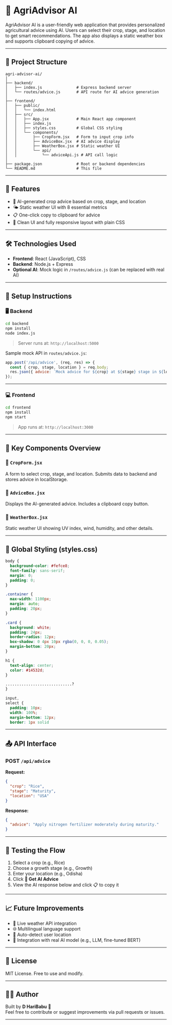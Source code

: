 
# 🌿 AgriAdvisor AI

AgriAdvisor AI is a user-friendly web application that provides personalized agricultural advice using AI. Users can select their crop, stage, and location to get smart recommendations. The app also displays a static weather box and supports clipboard copying of advice.

---

## 📁 Project Structure

```
agri-advisor-ai/
│
├── backend/
│   ├── index.js               # Express backend server
│   └── routes/advice.js       # API route for AI advice generation
│
├── frontend/
│   ├── public/
│   │   └── index.html
│   ├── src/
│   │   ├── App.jsx            # Main React app component
│   │   ├── index.js
│   │   ├── styles.css         # Global CSS styling
│   │   └── components/
│   │       ├── CropForm.jsx   # Form to input crop info
│   │       ├── AdviceBox.jsx  # AI advice display
│   │       ├── WeatherBox.jsx # Static weather UI
│   │       └── api/
│   │           └── adviceApi.js # API call logic
│
├── package.json               # Root or backend dependencies
└── README.md                  # This file
```

---

## 🚀 Features

- 🧠 AI-generated crop advice based on crop, stage, and location
- 🌤️ Static weather UI with 8 essential metrics
- 📋 One-click copy to clipboard for advice
- 💅 Clean UI and fully responsive layout with plain CSS

---

## 🛠 Technologies Used

- **Frontend**: React (JavaScript), CSS
- **Backend**: Node.js + Express
- **Optional AI**: Mock logic in `/routes/advice.js` (can be replaced with real AI)

---

## 🔧 Setup Instructions

### 🖥 Backend

```bash
cd backend
npm install
node index.js
```

> Server runs at: `http://localhost:5000`

Sample mock API in `routes/advice.js`:

```js
app.post('/api/advice', (req, res) => {
  const { crop, stage, location } = req.body;
  res.json({ advice: `Mock advice for ${crop} at ${stage} stage in ${location}.` });
});
```

---

### 💻 Frontend

```bash
cd frontend
npm install
npm start
```

> App runs at: `http://localhost:3000`

---

## 📂 Key Components Overview

### 📄 `CropForm.jsx`
A form to select crop, stage, and location. Submits data to backend and stores advice in localStorage.

### 📄 `AdviceBox.jsx`
Displays the AI-generated advice. Includes a clipboard copy button.

### 📄 `WeatherBox.jsx`
Static weather UI showing UV index, wind, humidity, and other details.

---

## 🎨 Global Styling (styles.css)

```css
body {
  background-color: #fefce8;
  font-family: sans-serif;
  margin: 0;
  padding: 0;
}

.container {
  max-width: 1100px;
  margin: auto;
  padding: 20px;
}

.card {
  background: white;
  padding: 24px;
  border-radius: 12px;
  box-shadow: 0 4px 10px rgba(0, 0, 0, 0.05);
  margin-bottom: 20px;
}

h1 {
  text-align: center;
  color: #14532d;
}

.............................?
}

input,
select {
  padding: 10px;
  width: 100%;
  margin-bottom: 12px;
  border: 1px solid
```

---

## 📤 API Interface

### POST `/api/advice`

**Request:**

```json
{
  "crop": "Rice",
  "stage": "Maturity",
  "location": "USA"
}
```

**Response:**

```json
{
  "advice": "Apply nitrogen fertilizer moderately during maturity."
}
```

---

## 🧪 Testing the Flow

1. Select a crop (e.g., Rice)
2. Choose a growth stage (e.g., Growth)
3. Enter your location (e.g., Odisha)
4. Click **🍃 Get AI Advice**
5. View the AI response below and click 📋 to copy it

---

## 📈 Future Improvements

- 🔄 Live weather API integration
- 🌐 Multilingual language support
- 📍 Auto-detect user location
- 🤖 Integration with real AI model (e.g., LLM, fine-tuned BERT)

---

## 📄 License

MIT License. Free to use and modify.

---

## 👨‍💻 Author

Built by **D HariBabu** 🙌  
Feel free to contribute or suggest improvements via pull requests or issues.

---

